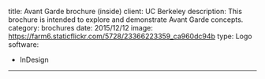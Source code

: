 title: Avant Garde brochure (inside)
client: UC Berkeley
description: This brochure is intended to explore and demonstrate Avant Garde concepts.
category: brochures
date: 2015/12/12
image: https://farm6.staticflickr.com/5728/23366223359_ca960dc94b
type: Logo
software:
- InDesign
---